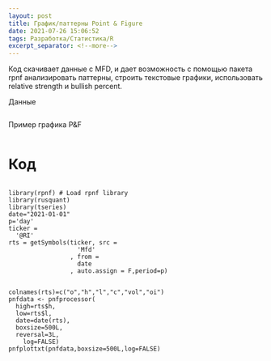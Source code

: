 ```yaml
---
layout: post
title: График/паттерны Point & Figure
date: 2021-07-26 15:06:52
tags: Разработка/Статистика/R
excerpt_separator: <!--more-->
---
```


Код скачивает данные с MFD, и дает возможность c помощью пакета rpnf анализировать паттерны, 
строить текстовые графики, использовать relative strength и bullish percent.
<!--more-->

Данные

<img src="https://raw.githubusercontent.com/Ragve-hub/scribble/gh-pages/images/pnf2.png" alt="">

Пример графика P&F 

<img src="https://raw.githubusercontent.com/Ragve-hub/scribble/gh-pages/images/pnf.png" alt="">

# Код

```

library(rpnf) # Load rpnf library
library(rusquant)
library(tseries)
date="2021-01-01"
p='day'
ticker =
  '@RI'
rts = getSymbols(ticker, src =
                   'Mfd'
                 , from =
                   date
                 , auto.assign = F,period=p)


colnames(rts)=c("o","h","l","c","vol","oi")
pnfdata <- pnfprocessor(
  high=rts$h,
  low=rts$l,
  date=date(rts),
  boxsize=500L,
  reversal=3L,
    log=FALSE)  
pnfplottxt(pnfdata,boxsize=500L,log=FALSE)

```



